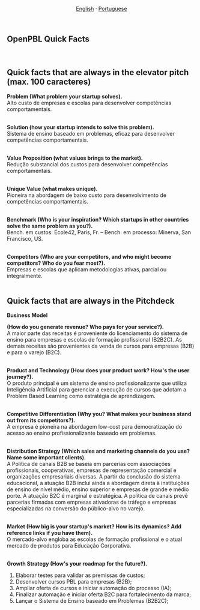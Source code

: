 
<p align="center">    
    <a href="#english">English</a>
    ·
    <a href="#portuguese">Portuguese</a>
</p>

<!--

<a name="english"></a>
<br>

## ABOUT OPEN-PBL

A 




<br>
<p align="center">    
    <a href="#english">English</a>
    ·
    <a href="#portuguese">Portuguese</a>
</p>

## <br>
<br><br><br><br><br><br><br><br><br><br><br><br><br><br><br><br><br><br><br><br><br><br><br><br><br>
<br><br><br><br><br><br><br><br><br><br><br><br><br><br><br><br><br><br><br><br><br><br><br><br><br>


<a name="spanish"></a> 
<br>

--> 

<a name="portuguese"></a> 
<br>

## OpenPBL Quick Facts

<br>

## Quick facts that are always in the elevator pitch (max. 100 caracteres)

**Problem (What problem your startup solves).**<br>
Alto custo de empresas e escolas para desenvolver competências comportamentais.<br><br>

**Solution (how your startup intends to solve this problem).**<br>
Sistema de ensino baseado em problemas, eficaz para desenvolver competências comportamentais. <br><br>

**Value Proposition (what values brings to the market).**<br>
Redução substancial dos custos para desenvolver competências comportamentais. <br><br>

**Unique Value (what makes unique).**<br>
Pioneira na abordagem de baixo custo para desenvolvimento de competências comportamentais.<br><br>

**Benchmark (Who is your inspiration? Which startups in other countries solve the same problem as you?).**<br>
Bench. em custos: École42, Paris, Fr. – Bench. em processo: Minerva, San Francisco, US.<br><br>

**Competitors (Who are your competitors, and who might become competitors? Who do you fear most?).**<br>
Empresas e escolas que aplicam metodologias ativas, parcial ou integralmente.<br><br>


## Quick facts that are always in the Pitchdeck

**Business Model**

**(How do you generate revenue? Who pays for your service?).**<br>
A maior parte das receitas é proveniente do licenciamento do sistema de ensino para empresas e escolas de formação profissional (B2B2C). As demais receitas são provenientes da venda de cursos para empresas (B2B) e para o varejo (B2C).<br><br>
 
**Product and Technology (How does your product work? How's the user journey?).**<br>
O produto principal é um sistema de ensino profissionalizante que utiliza Inteligência Artificial para gerenciar a execução de cursos que adotam a Problem Based Learning como estratégia de aprendizagem.<br><br>

**Competitive Differentiation (Why you? What makes your business stand out from its competitors?).**<br>
A empresa é pioneira na abordagem low-cost para democratização do acesso ao ensino profissionalizante baseado em problemas.<br><br>


**Distribution Strategy (Which sales and marketing channels do you use? Name some important clients).**<br>
A Política de canais B2B se baseia em parcerias com associações profissionais, cooperativas, empresas de representação comercial e organizações empresariais diversas. A partir da conclusão do sistema educacional, a atuação B2B inclui ainda a abordagem direta à instituições de ensino de nível médio, ensino superior e empresas de grande e médio porte.  A atuação B2C é marginal e estratégica. A politica de canais prevê parcerias firmadas com empresas ativadoras de tráfego e empresas especializadas na conversão do público-alvo no varejo.<br><br>

**Market (How big is your startup's market? How is its dynamics? Add reference links if you have them).**<br>
O mercado-alvo engloba as escolas de formação profissional e o atual mercado de produtos para Educação Corporativa.<br><br>

**Growth Strategy (How's your roadmap for the future?).**<br>
1. Elaborar testes para validar as premissas de custos;
2. Desenvolver cursos PBL para empresas (B2B);
3. Ampliar oferta de cursos e iniciar automação do processo (IA);
4. Finalizar automação e iniciar oferta B2C para fortalecimento da marca; 
5. Lançar o Sistema de Ensino baseado em Problemas (B2B2C);<br><br>


## <br>


